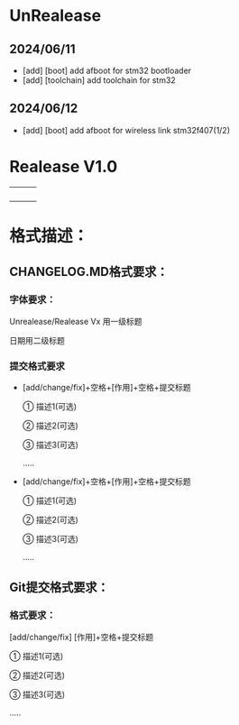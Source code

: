 # UnRealease

## 2024/06/11
- [add] [boot] add afboot for stm32 bootloader
- [add] [toolchain] add toolchain for stm32

## 2024/06/12

- [add] [boot] add afboot for wireless link stm32f407(1/2)

# Realease V1.0
|     |     |     |
|-----|-----|-----|
|     |     |     |
|     |     |     |
|     |     |     |
|     |     |     |


# 格式描述：

## CHANGELOG.MD格式要求：

### 字体要求：

Unrealease/Realease Vx 用一级标题

日期用二级标题

### 提交格式要求

- [add/change/fix]+空格+[作用]+空格+提交标题

  ① 描述1(可选)

  ② 描述2(可选)

  ③ 描述3(可选)

  .....

- [add/change/fix]+空格+[作用]+空格+提交标题

  ① 描述1(可选)

  ② 描述2(可选)

  ③ 描述3(可选)

  .....

## Git提交格式要求：

### 格式要求：

[add/change/fix] [作用]+空格+提交标题

① 描述1(可选)

② 描述2(可选)

③ 描述3(可选)

.....
